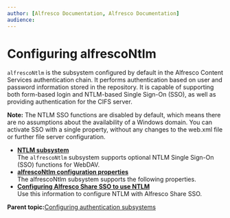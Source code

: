 ```yaml
---
author: [Alfresco Documentation, Alfresco Documentation]
audience: 
---
```


# Configuring alfrescoNtlm

`alfrescoNtlm` is the subsystem configured by default in the Alfresco Content Services authentication chain. It performs authentication based on user and password information stored in the repository. It is capable of supporting both form-based login and NTLM-based Single Sign-On \(SSO\), as well as providing authentication for the CIFS server.

**Note:** The NTLM SSO functions are disabled by default, which means there are no assumptions about the availability of a Windows domain. You can activate SSO with a single property, without any changes to the web.xml file or further file server configuration.

-   **[NTLM subsystem](../concepts/auth-alfrescontlm-ntlm.md)**  
The `alfrescoNtlm` subsystem supports optional NTLM Single Sign-On \(SSO\) functions for WebDAV.
-   **[alfrescoNtlm configuration properties](../concepts/auth-alfrescontlm-props.md)**  
The alfrescoNtlm subsystem supports the following properties.
-   **[Configuring Alfresco Share SSO to use NTLM](../tasks/auth-alfrescontlm-sso.md)**  
Use this information to configure NTLM with Alfresco Share SSO.

**Parent topic:**[Configuring authentication subsystems](../concepts/auth-config-examples.md)

